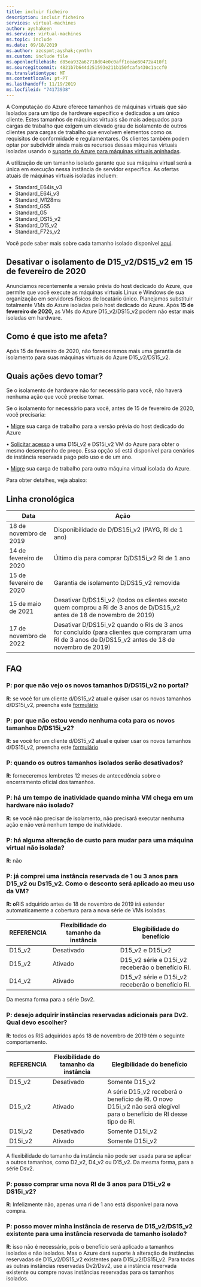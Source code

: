 ```yaml
---
title: incluir ficheiro
description: incluir ficheiro
services: virtual-machines
author: ayshakeen
ms.service: virtual-machines
ms.topic: include
ms.date: 09/18/2019
ms.author: azcspmt;ayshak;cynthn
ms.custom: include file
ms.openlocfilehash: d85ea932a62718d04e0c0aff1eeae80472a410f1
ms.sourcegitcommit: 4821b7b644d251593e211b150fcafa430c1accf0
ms.translationtype: MT
ms.contentlocale: pt-PT
ms.lasthandoff: 11/19/2019
ms.locfileid: "74173938"
---
```

A Computação do Azure oferece tamanhos de máquinas virtuais que são Isolados para um tipo de hardware específico e dedicados a um único cliente.  Estes tamanhos de máquinas virtuais são mais adequados para cargas de trabalho que exigem um elevado grau de isolamento de outros clientes para cargas de trabalho que envolvem elementos como os requisitos de conformidade e regulamentares.  Os clientes também podem optar por subdividir ainda mais os recursos dessas máquinas virtuais isoladas usando o [suporte do Azure para máquinas virtuais aninhadas](https://azure.microsoft.com/blog/nested-virtualization-in-azure/).

A utilização de um tamanho isolado garante que sua máquina virtual será a única em execução nessa instância de servidor específica.  As ofertas atuais de máquinas virtuais isoladas incluem:
* Standard_E64is_v3
* Standard_E64i_v3
* Standard_M128ms
* Standard_GS5
* Standard_G5
* Standard_DS15_v2
* Standard_D15_v2
* Standard_F72s_v2

Você pode saber mais sobre cada tamanho isolado disponível [aqui](https://docs.microsoft.com/azure/virtual-machines/windows/sizes-memory).

## <a name="retiring-d15_v2ds15_v2-isolation-on-february-15-2020"></a>Desativar o isolamento de D15_v2/DS15_v2 em 15 de fevereiro de 2020
Anunciamos recentemente a versão prévia do host dedicado do Azure, que permite que você execute as máquinas virtuais Linux e Windows de sua organização em servidores físicos de locatário único. Planejamos substituir totalmente VMs do Azure isoladas pelo host dedicado do Azure. Após **15 de fevereiro de 2020,** as VMs do Azure D15_v2/DS15_v2 podem não estar mais isoladas em hardware.

## <a name="how-does-this-affect-me"></a>Como é que isto me afeta?
Após 15 de fevereiro de 2020, não forneceremos mais uma garantia de isolamento para suas máquinas virtuais do Azure D15_v2/DS15_v2. 

## <a name="what-actions-should-i-take"></a>Quais ações devo tomar?
Se o isolamento de hardware não for necessário para você, não haverá nenhuma ação que você precise tomar. 

Se o isolamento for necessário para você, antes de 15 de fevereiro de 2020, você precisaria:

• [Migre](https://azure.microsoft.com/blog/introducing-azure-dedicated-host) sua carga de trabalho para a versão prévia do host dedicado do Azure

• [Solicitar acesso](https://aka.ms/D15iRequestAccess) a uma D15i_v2 e DS15i_v2 VM do Azure para obter o mesmo desempenho de preço. Essa opção só está disponível para cenários de instância reservada pago pelo uso e de um ano.    

• [Migre](https://azure.microsoft.com/blog/resize-virtual-machines/) sua carga de trabalho para outra máquina virtual isolada do Azure. 

Para obter detalhes, veja abaixo:

## <a name="timeline"></a>Linha cronológica
| Data | Ação | 
| --- | --- |
| 18 de novembro de 2019  | Disponibilidade de D/DS15i_v2 (PAYG, RI de 1 ano) |
| 14 de fevereiro de 2020  | Último dia para comprar D/DS15i_v2 RI de 1 ano | 
| 15 de fevereiro de 2020   | Garantia de isolamento D/DS15_v2 removida | 
| 15 de maio de 2021  | Desativar D/DS15i_v2 (todos os clientes exceto quem comprou a RI de 3 anos de D/DS15_v2 antes de 18 de novembro de 2019)| 
| 17 de novembro de 2022   | Desativar D/DS15i_v2 quando o RIs de 3 anos for concluído (para clientes que compraram uma RI de 3 anos de D/DS15_v2 antes de 18 de novembro de 2019) | 

## <a name="faq"></a>FAQ
### <a name="q-why-am-i-not-seeing-the-new-dds15i_v2-sizes-in-the-portal"></a>P: por que não vejo os novos tamanhos D/DS15i_v2 no portal?
**R**: se você for um cliente d/DS15_v2 atual e quiser usar os novos tamanhos d/DS15i_v2, preencha este [formulário](https://forms.office.com/Pages/ResponsePage.aspx?id=v4j5cvGGr0GRqy180BHbR0FTPNXHdWpJlO27GE-bHitUMkZUWEFPNjFPNVgyMkhZS05FSzlPTzRIOS4u)

### <a name="q-why-i-am-not-seeing-any-quota-for-the-new-dds15i_v2-sizes"></a>P: por que não estou vendo nenhuma cota para os novos tamanhos D/DS15i_v2?
**R**: se você for um cliente d/DS15_v2 atual e quiser usar os novos tamanhos d/DS15i_v2, preencha este [formulário](https://forms.office.com/Pages/ResponsePage.aspx?id=v4j5cvGGr0GRqy180BHbR0FTPNXHdWpJlO27GE-bHitUMkZUWEFPNjFPNVgyMkhZS05FSzlPTzRIOS4u)

### <a name="q-when-are-the-other-isolated-sizes-going-to-retire"></a>P: quando os outros tamanhos isolados serão desativados?
**R**: forneceremos lembretes 12 meses de antecedência sobre o encerramento oficial dos tamanhos.

### <a name="q-is-there-a-downtime-when-my-vm-lands-on-a-non-isolated-hardware"></a>P: há um tempo de inatividade quando minha VM chega em um hardware não isolado?
**R**: se você não precisar de isolamento, não precisará executar nenhuma ação e não verá nenhum tempo de inatividade.

### <a name="q-are-there-any-cost-changes-for-moving-to-a-non-isolated-virtual-machine"></a>P: há alguma alteração de custo para mudar para uma máquina virtual não isolada?
**R**: não 

### <a name="q-i-already-purchased-1--or-3-year-reserved-instance-for-d15_v2-or-ds15_v2-how-will-the-discount-be-applied-to-my-vm-usage"></a>P: já comprei uma instância reservada de 1 ou 3 anos para D15_v2 ou Ds15_v2. Como o desconto será aplicado ao meu uso da VM?
**R: o**RIS adquirido antes de 18 de novembro de 2019 irá estender automaticamente a cobertura para a nova série de VMs isoladas. 

| REFERENCIA |  Flexibilidade do tamanho da instância | Elegibilidade do benefício |   
| --- | --- | --- |
|   D15_v2  |   Desativado     |   D15_v2 e D15i_v2 |    
|   D15_v2  |   Ativado  |   D15_v2 série e D15i_v2 receberão o benefício RI. |    
|   D14_v2  |   Ativado  |   D15_v2 série e D15i_v2 receberão o benefício RI. |    
 
Da mesma forma para a série Dsv2.
 
### <a name="q-i-want-to-purchase-additional-reserved-instances-for-dv2-which-one-should-i-choose"></a>P: desejo adquirir instâncias reservadas adicionais para Dv2. Qual devo escolher?
**R**: todos os RIS adquiridos após 18 de novembro de 2019 têm o seguinte comportamento. 

| REFERENCIA |  Flexibilidade do tamanho da instância | Elegibilidade do benefício |   
| --- | --- | --- |
| D15_v2 |  Desativado |   Somente D15_v2  
| D15_v2 |  Ativado |    A série D15_v2 receberá o benefício de RI. O novo D15i_v2 não será elegível para o benefício de RI desse tipo de RI. | 
| D15i_v2 |     Desativado | Somente D15i_v2 |  
| D15i_v2 |     Ativado  | Somente D15i_v2 | 
 
A flexibilidade do tamanho da instância não pode ser usada para se aplicar a outros tamanhos, como D2_v2, D4_v2 ou D15_v2. Da mesma forma, para a série Dsv2.  
 
### <a name="q-can-i-buy-a-new-3-year-ri-for-d15i_v2-and-ds15i_v2"></a>P: posso comprar uma nova RI de 3 anos para D15i_v2 e DS15i_v2?
**R**: Infelizmente não, apenas uma ri de 1 ano está disponível para nova compra.
 
### <a name="q-can-i-move-my-existing-d15_v2ds15_v2-reserve-instance-to-an-isolated-size-reserved-instance"></a>P: posso mover minha instância de reserva de D15_v2/DS15_v2 existente para uma instância reservada de tamanho isolado?
**R**: isso não é necessário, pois o benefício será aplicado a tamanhos isolados e não isolados. Mas o Azure dará suporte à alteração de instâncias reservadas de D15_v2/DS15_v2 existentes para D15i_v2/DS15i_v2. Para todas as outras instâncias reservadas Dv2/Dsv2, use a instância reservada existente ou compre novas instâncias reservadas para os tamanhos isolados.
